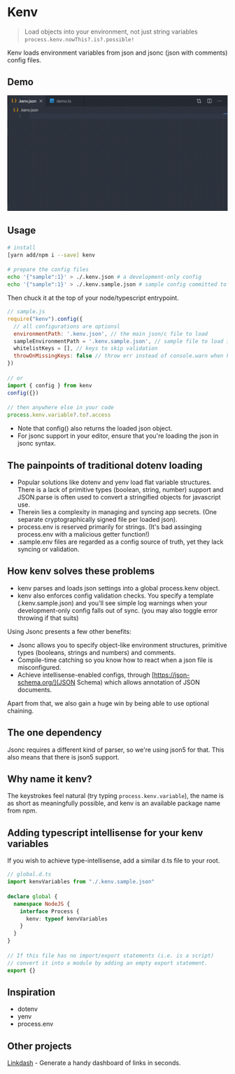 # Kenv

> Load objects into your environment, not just string variables `process.kenv.nowThis?.is?.possible!`

Kenv loads environment variables from json and jsonc (json with comments) config files.

## Demo

![Kenv demo](https://raw.githubusercontent.com/igimanaloto/kenv/master/readme_assets/demo.gif)

## Usage

```sh
# install
[yarn add/npm i --save] kenv

# prepare the config files
echo '{"sample":1}' > ./.kenv.json # a development-only config
echo '{"sample":1}' > ./.kenv.sample.json # sample config committed to source
```

Then chuck it at the top of your node/typescript entrypoint.

```javascript
// sample.js
require("kenv").config({
  // all configurations are optionsl
  environmentPath: '.kenv.json', // the main json/c file to load
  sampleEnvironmentPath = '.kenv.sample.json', // sample file to load in source
  whitelistKeys = [], // keys to skip validation
  throwOnMissingKeys: false // throw err instead of console.warn when keys are missing.
})

// or
import { config } from kenv
config({})

// then anywhere else in your code
process.kenv.variable?.to?.access
```

- Note that config() also returns the loaded json object.
- For jsonc support in your editor, ensure that you're loading the json in jsonc
  syntax.

## The painpoints of traditional dotenv loading

- Popular solutions like dotenv and yenv load flat variable structures. There is
  a lack of primitive types (boolean, string, number) support and JSON.parse is often
  used to convert a stringified objects for javascript use.
- Therein lies a complexity in managing and syncing app secrets. (One separate cryptographically signed file per loaded json).
- process.env is reserved primarily for strings. (It's bad assinging process.env with a malicious getter function!)
- .sample.env files are regarded as a config source of truth, yet they lack syncing or validation.

## How kenv solves these problems

- kenv parses and loads json settings into a global process.kenv object.
- kenv also enforces config validation checks. You specify a template
  (.kenv.sample.json) and you'll see simple log warnings when your
  development-only config falls out of sync. (you may also toggle error throwing
  if that suits)

Using Jsonc presents a few other benefits:

- Jsonc allows you to specify object-like environment structures,
  primitive types (booleans, strings and numbers) and comments.
- Compile-time catching so you know how to react when a json file is misconfigured.
- Achieve intellisense-enabled configs, through [https://json-schema.org/](JSON
  Schema) which allows annotation of JSON documents.

Apart from that, we also gain a huge win by being able to use optional chaining.

## The one dependency

Jsonc requires a different kind of parser, so we're using json5 for that. This
also means that there is json5 support.

## Why name it kenv?

The keystrokes feel natural (try typing `process.kenv.variable`), the name is as short as meaningfully possible, and
kenv is an available package name from npm.

## Adding typescript intellisense for your kenv variables

If you wish to achieve type-intellisense, add a similar d.ts file to your root.

```typescript
// global.d.ts
import kenvVariables from "./.kenv.sample.json"

declare global {
  namespace NodeJS {
    interface Process {
      kenv: typeof kenvVariables
    }
  }
}

// If this file has no import/export statements (i.e. is a script)
// convert it into a module by adding an empty export statement.
export {}
```

## Inspiration

- dotenv
- yenv
- process.env

## Other projects

[Linkdash](https://github.com/igimanaloto/linkdash) - Generate a handy dashboard of links in seconds.
